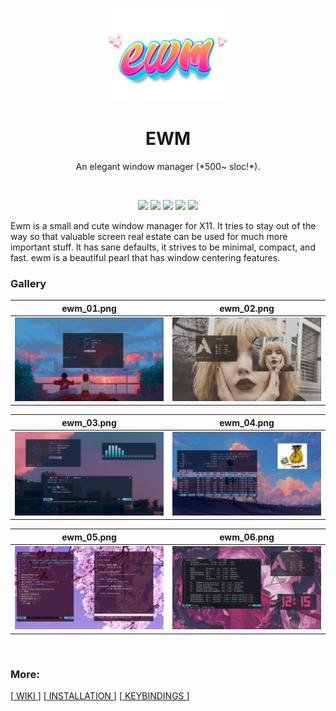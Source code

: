 <p align="center"><img src="https://raw.githubusercontent.com/pwnwriter/files/main/ewm/logos/ewm_gradient.png"  height="150px" width="200px"></p>
<h1 align="center">EWM</h1>
<p align="center">An elegant window manager (*500~ sloc!*).</p><br>
<p align="center">
<img src="https://img.shields.io/badge/Maintained%3F-Yes-violet?style=for-the-badge">
<img src="https://img.shields.io/github/license/pwnwriter/ewm?style=for-the-badge">
<img src="https://img.shields.io/github/stars/pwnwriter/ewm?style=for-the-badge">
<img src="https://img.shields.io/github/forks/pwnwriter/ewm?color=red&style=for-the-badge">
<img src="https://img.shields.io/github/issues/pwnwriter/ewm?color=violet&style=for-the-badge">
</p>
Ewm is a small and cute window manager for X11. It tries to stay out of 
the way so that valuable screen real estate can be used for much more 
important stuff. It has sane defaults, it strives to be minimal, compact, and fast.
ewm is a beautiful pearl that has window centering features.
<br>

### Gallery

ewm_01.png|ewm_02.png
|--|--|
![img](https://raw.githubusercontent.com/pwnwriter/files/main/ewm/screenshots/kiss_ewm_01.png)|![img](https://raw.githubusercontent.com/pwnwriter/files/main/ewm/screenshots/kiss_ewm_02.png)

ewm_03.png|ewm_04.png
|--|--|
![img](https://raw.githubusercontent.com/pwnwriter/files/main/ewm/screenshots/kiss_ewm_07.png)|![img](https://raw.githubusercontent.com/pwnwriter/files/main/ewm/screenshots/kiss_ewm_04.png)

ewm_05.png|ewm_06.png
|--|--|
![img](https://raw.githubusercontent.com/pwnwriter/files/main/ewm/screenshots/kiss_ewm_05.png)|![img](https://raw.githubusercontent.com/pwnwriter/files/main/ewm/screenshots/kiss_ewm_06.png)
<br>

### More: 
\[[ WIKI ](https://github.com/pwnwriter/ewm/wiki)\] \[[ INSTALLATION ](https://github.com/pwnwriter/ewm/wiki/Installation)\] \[[ KEYBINDINGS ](https://github.com/pwnwriter/ewm/wiki/Keybindings)\]  
